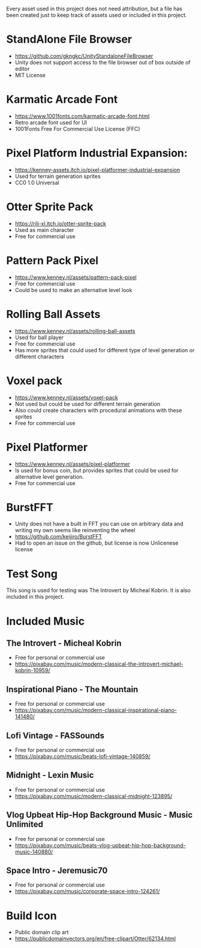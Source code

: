 Every asset used in this project does not need attribution, but a file has been created just to keep track of assets used or included in this project.

# StandAlone File Browser
- https://github.com/gkngkc/UnityStandaloneFileBrowser
- Unity does not support access to the file browser out of box outside of editor
- MIT License

 # Karmatic Arcade Font
- https://www.1001fonts.com/karmatic-arcade-font.html
- Retro arcade font used for UI
- 1001Fonts Free For Commercial Use License (FFC)

# Pixel Platform Industrial Expansion:
- https://kenney-assets.itch.io/pixel-platformer-industrial-expansion
- Used for terrain generation sprites 
-  CC0 1.0 Universal

# Otter Sprite Pack
 - https://rili-xl.itch.io/otter-sprite-pack
 - Used as main character 
 - Free for commercial use

# Pattern Pack Pixel
- https://www.kenney.nl/assets/pattern-pack-pixel
- Free for commercial use
- Could be used to make an alternative level look

# Rolling Ball Assets
- https://www.kenney.nl/assets/rolling-ball-assets
- Used for ball player
- Free for commercial use
- Has more sprites that could used for different type of level generation or different characters

#  Voxel pack
- https://www.kenney.nl/assets/voxel-pack
- Not used but could be used for different terrain generation 
- Also could create characters with procedural animations with these sprites
- Free for commercial use

# Pixel Platformer
- https://www.kenney.nl/assets/pixel-platformer
- Is used for bonus coin, but provides sprites that could be used for alternative level generation.
- Free for commercial use

 # BurstFFT
 - Unity does not have a built in FFT you can use on arbitrary data and writing my own seems like reinventing the wheel
 - https://github.com/keijiro/BurstFFT
 - Had to open an issue on the github, but license is  now Unlicenese license

# Test Song
This song is used for testing was The Introvert by Micheal Kobrin. It is also included in this project.

# Included Music
## The Introvert - Micheal Kobrin
- Free for personal or commercial use
- https://pixabay.com/music/modern-classical-the-introvert-michael-kobrin-10959/
##  Inspirational Piano - The Mountain 
- Free for personal or commercial use
- https://pixabay.com/music/modern-classical-inspirational-piano-141480/
## Lofi Vintage - FASSounds
- Free for personal or commercial use
- https://pixabay.com/music/beats-lofi-vintage-140859/
## Midnight - Lexin Music
- Free for personal or commercial use
- https://pixabay.com/music/modern-classical-midnight-123895/
## Vlog Upbeat Hip-Hop Background Music - Music Unlimited
- Free for personal or commercial use
- https://pixabay.com/music/beats-vlog-upbeat-hip-hop-background-music-140880/
## Space Intro - Jeremusic70
- Free for personal or commercial use
- https://pixabay.com/music/corporate-space-intro-124261/

# Build Icon
- Public domain clip art 
- https://publicdomainvectors.org/en/free-clipart/Otter/62134.html
